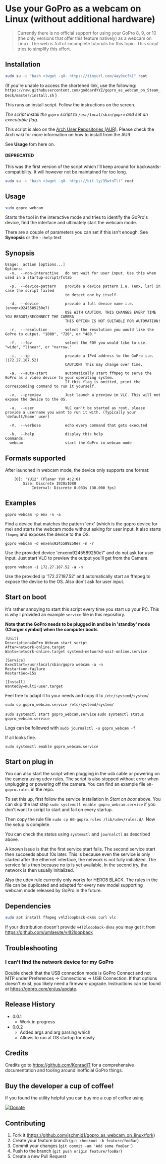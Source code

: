 # Use your GoPro as a webcam on Linux (without additional hardware)
> Currently there is no official support for using your GoPro 8, 9, or 10 (the only versions that offer this feature natively) as a webcam on Linux. The web is full of incomplete tutorials for this topic. This script tries to simplify this effort.

## Installation

```sh
sudo su -c "bash <(wget -qO- https://tinyurl.com/4ay9xcfk)" root
```

(If you're unable to access the shortened link, use the following: `https://raw.githubusercontent.com/goddardYYZ/gopro_as_webcam_on_Steam_Deck/master/install.sh` )

This runs an install script. Follow the instructions on the screen.

_The script install the `gopro` script to `/usr/local/sbin/gopro` and set an executable flag._

This script is also on the [Arch User Repositories (AUR)](https://aur.archlinux.org/packages/gopro-webcam/). Please check the Arch wiki for more information on how to install from the AUR.


See **Usage** fom here on.


#### DEPRECATED

This was the first version of the script which I'll keep around for backwards-compatibility.
It will however not be maintained for too long.

```sh
sudo su -c "bash <(wget -qO- https://bit.ly/35wtnTl)" root
```

## Usage

``` sh
sudo gopro webcam
```

Starts the tool in the interactive mode and tries to identify the GoPro's device, find the interface and ultimately start the webcam mode.

There are a couple of parameters you can set if this isn't enough. See **Synopsis** or the `--help` text


## Synopsis

```
Usage:  action [options...]
Options:
  -n,  --non-interactive   do not wait for user input. Use this when used in a startup-script/fstab

  -p,  --device-pattern    provide a device pattern i.e. (enx, lsr) in case the script failed
                           to detect one by itself.

  -d,  --device            provide a full device name i.e. (enxenx9245589250e7)
                           USE WITH CAUTION. THIS CHANGES EVERY TIME YOU REBOOT/RECONNECT THE CAMERA
                           THIS OPTION IS NOT SUITABLE FOR AUTOMATION!

  -r,  --resolution        select the resolution you would like the GoPro to output. "1080", "720", or "480."
  
  -f,  --fov               select the FOV you would like to use. "wide", "linear", or "narrow."

  -i,  --ip                provide a IPv4 address to the GoPro i.e. (172.27.187.52)
                           CAUTION! This may change over time.
  
  -a,  --auto-start        automatically start ffmpeg to serve the GoPro as a video device to your operating system.
                           If this flag is omitted, print the corresponding command to run it yourself.

  -v,  --preview           Just launch a preview in VLC. This will not expose the device to the OS.

  -u,  --user              VLC can't be started as root, please provide a username you want to run it with. (Typically your 'default/home' user)

  -V,  --verbose           echo every command that gets executed

  -h,  --help              display this help
Commands:
  webcam                   start the GoPro in webcam mode

```

## Formats supported

After launched in webcam mode, the device only supports one format:

```
	[0]: 'YU12' (Planar YUV 4:2:0)
		Size: Discrete 1920x1080
			Interval: Discrete 0.033s (30.000 fps)
```

## Examples

`gopro webcam -p enx -n -a`

Find a device that matches the pattern 'enx' (which is the gopro device for me) and starts the webcam mode without asking for user input. It also starts `ffmpeg` and exposes the device to the OS.

`gopro webcam -d enxenx9245589250e7 -n -r`

Use the provided device 'enxenx9245589250e7' and do not ask for user input. Just start VLC to preview the output you'll get from the Camera.


`gopro webcam -i 172.27.187.52 -a -n`

Use the provided ip '172.27.187.52' and automatically start an ffmpeg to expose the device to the OS. Also don't ask for user input.


## Start on boot

It's rather annoying to start this script every time you start up your PC. This is why I provided an example `service` file in this repository.

**Note that the GoPro needs to be plugged in and be in 'standby' mode (Charger symbol) when the computer boots**


```
[Unit]
Description=GoPro Webcam start script
After=network-online.target
Wants=network-online.target systemd-networkd-wait-online.service

[Service]
ExecStart=/usr/local/sbin/gopro webcam -a -n
Restart=on-failure
RestartSec=15s

[Install]
WantedBy=multi-user.target
```

Feel free to adapt it to your needs and copy it to `/etc/systemd/system/`

`sudo cp gopro_webcam.service /etc/systemd/system/`

`sudo systemctl start gopro_webcam.service`
`sudo systemctl status gopro_webcam.service`

Logs can be followed with `sudo journalctl -u gopro_webcam -f`

If all looks fine.

`sudo systemctl enable gopro_webcam.service`

## Start on plug in

You can also start the script when plugging in the usb cable or powering on the camera using udev rules. The script is also stopped without error when unplugging or powering off the camera. You can find an example file `60-gopro.rules` in the repo.

To set this up, first follow the service installation in *Start on boot* above. You can skip the last step `sudo systemctl enable gopro_webcam.service` if you don't want to script to start and fail on every startup.

Then copy the rule file `sudo cp 60-gopro.rules /lib/udev/rules.d/`. Now the setup is complete.

You can check the status using `systemctl` and `journalctl` as described above.

A known issue is that the first service start fails. The second service start then succeeds about 10s later. This is because even the service is only started after the ethernet interface, the network is not fully initialized. The service fails then because no ip is yet available. In the second try, the network is then usually initialized.

Also the udev rule currently only works for HERO8 BLACK. The rules in the file can be duplicated and adapted for every new model supporting webcam mode released by GoPro in the future.

## Dependencies

```sh
sudo apt install ffmpeg v4l2loopback-dkms curl vlc
```

If your distribution doesn't provide `v4l2loopback-dkms` you may get it from https://github.com/umlaeute/v4l2loopback

## Troubleshooting

### I can't find the network device for my GoPro
Double check that the USB connection mode is GoPro Connect and not MTP under Preferences -> Connections -> USB Connection. If that options doesn't exist, you likely need a firmware upgrade. Instructions can be found at https://gopro.com/en/us/update.

## Release History

* 0.0.1
    * Work in progress
* 0.0.2
    * Added args and arg parsing which
    * Allows to run at OS startup for easily

## Credits

Credits go to https://github.com/KonradIT for a comprehensive documentation and tooling around inofficial GoPro things.

## Buy the developer a cup of coffee!

If you found the utility helpful you can buy me a cup of coffee using

[![Donate](https://www.paypalobjects.com/webstatic/en_US/i/btn/png/silver-pill-paypal-44px.png)](https://www.paypal.com/donate?hosted_button_id=MKPX7GG6MMER8)


## Contributing

1. Fork it (<https://github.com/jschmid1/gopro_as_webcam_on_linux/fork>)
2. Create your feature branch (`git checkout -b feature/fooBar`)
3. Commit your changes (`git commit -am 'Add some fooBar'`)
4. Push to the branch (`git push origin feature/fooBar`)
5. Create a new Pull Request
